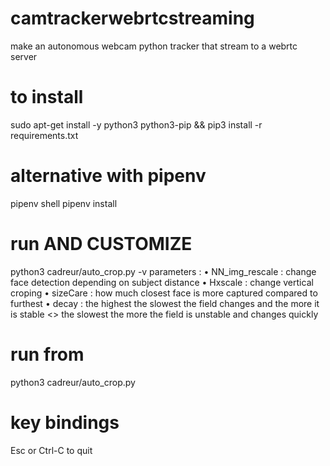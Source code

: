 # camtrackerwebrtcstreaming
make an autonomous webcam python tracker that stream to a webrtc server

# to install
sudo apt-get install -y python3 python3-pip && pip3 install -r requirements.txt
# alternative with pipenv
pipenv shell
pipenv install


# run AND CUSTOMIZE 
python3 cadreur/auto_crop.py -v
parameters :
• NN_img_rescale : change face detection depending on subject distance
• Hxscale : change vertical croping
• sizeCare : how much closest face is more captured compared to furthest 
• decay : the highest the slowest the field changes and the more it is stable <> the slowest the more the field is unstable and changes quickly 

# run from 
python3 cadreur/auto_crop.py


# key bindings
Esc or Ctrl-C to quit

